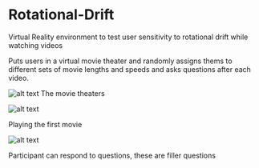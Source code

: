 # Rotational-Drift
Virtual Reality environment to test user sensitivity to rotational drift while watching videos

Puts users in a virtual movie theater and randomly assigns thems to different sets of movie lengths and speeds 
and asks questions after each video.


![alt text](screenshots/Capture.PNG "Movie Theater")
The movie theaters

![alt text](screenshots/Capture2.PNG "playing movie" )

Playing the first movie

![alt text](screenshots/Capture3.PNG "question screen" )

Participant can respond to questions, these are filler questions
